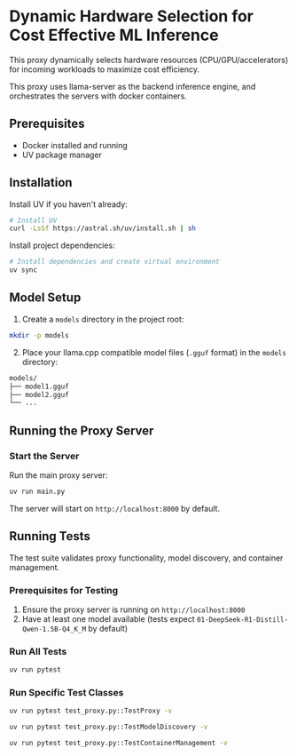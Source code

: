 # Dynamic Hardware Selection for Cost Effective ML Inference

This proxy dynamically selects hardware resources (CPU/GPU/accelerators) for incoming workloads to maximize cost efficiency. 

This proxy uses llama-server as the backend inference engine, and orchestrates the servers with docker containers.

## Prerequisites
- Docker installed and running
- UV package manager

## Installation

Install UV if you haven't already:
```bash
# Install UV
curl -LsSf https://astral.sh/uv/install.sh | sh
```

Install project dependencies:
```bash
# Install dependencies and create virtual environment
uv sync
```

## Model Setup

1. Create a `models` directory in the project root:
```bash
mkdir -p models
```

2. Place your llama.cpp compatible model files (`.gguf` format) in the `models` directory:
```bash
models/
├── model1.gguf
├── model2.gguf
└── ...
```

## Running the Proxy Server

### Start the Server

Run the main proxy server:
```bash
uv run main.py
```

The server will start on `http://localhost:8000` by default.

## Running Tests

The test suite validates proxy functionality, model discovery, and container management.

### Prerequisites for Testing

1. Ensure the proxy server is running on `http://localhost:8000`
2. Have at least one model available (tests expect `01-DeepSeek-R1-Distill-Qwen-1.5B-Q4_K_M` by default)

### Run All Tests
```bash
uv run pytest
```

### Run Specific Test Classes
```bash
uv run pytest test_proxy.py::TestProxy -v

uv run pytest test_proxy.py::TestModelDiscovery -v

uv run pytest test_proxy.py::TestContainerManagement -v
```
